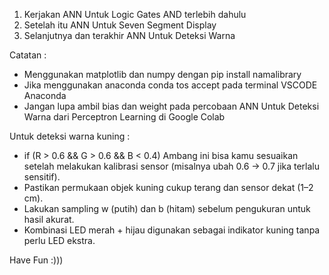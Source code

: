 1. Kerjakan ANN Untuk Logic Gates AND terlebih dahulu
2. Setelah itu ANN Untuk Seven Segment Display
3. Selanjutnya dan terakhir ANN Untuk Deteksi Warna

Catatan :
- Menggunakan matplotlib dan numpy dengan pip install namalibrary
- Jika menggunakan anaconda conda tos accept pada terminal VSCODE Anaconda
- Jangan lupa ambil bias dan weight pada percobaan ANN Untuk Deteksi Warna dari Perceptron Learning di Google Colab

Untuk deteksi warna kuning :
- if (R > 0.6 && G > 0.6 && B < 0.4)
Ambang ini bisa kamu sesuaikan setelah melakukan kalibrasi sensor (misalnya ubah 0.6 → 0.7 jika terlalu sensitif).
- Pastikan permukaan objek kuning cukup terang dan sensor dekat (1–2 cm).
- Lakukan sampling w (putih) dan b (hitam) sebelum pengukuran untuk hasil akurat.
- Kombinasi LED merah + hijau digunakan sebagai indikator kuning tanpa perlu LED ekstra.

Have Fun :)))
